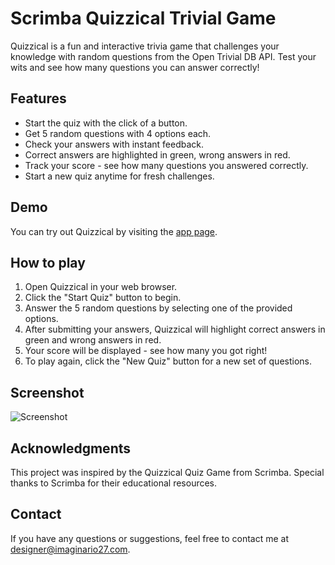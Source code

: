 # Scrimba Quizzical Trivial Game

Quizzical is a fun and interactive trivia game that challenges your knowledge with random questions from the Open Trivial DB API. Test your wits and see how many questions you can answer correctly!

## Features
- Start the quiz with the click of a button.
- Get 5 random questions with 4 options each.
- Check your answers with instant feedback.
- Correct answers are highlighted in green, wrong answers in red.
- Track your score - see how many questions you answered correctly.
- Start a new quiz anytime for fresh challenges.

## Demo
You can try out Quizzical by visiting the [app page](https://scrimba-trivial-quizzical-img27.netlify.app/).

## How to play
1. Open Quizzical in your web browser.
2. Click the "Start Quiz" button to begin.
4. Answer the 5 random questions by selecting one of the provided options.
5. After submitting your answers, Quizzical will highlight correct answers in green and wrong answers in red.
6. Your score will be displayed - see how many you got right!
7. To play again, click the "New Quiz" button for a new set of questions.

## Screenshot
![Screenshot](https://imaginario27.com/wp-content/uploads/2023/09/generador-contrasenas-app.jpg)

## Acknowledgments
This project was inspired by the Quizzical Quiz Game from Scrimba.
Special thanks to Scrimba for their educational resources.

## Contact
If you have any questions or suggestions, feel free to contact me at designer@imaginario27.com.

